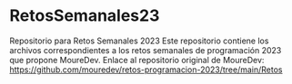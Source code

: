 # RetosSemanales23
Repositorio para Retos Semanales 2023
Este repositorio contiene los archivos correspondientes a los retos semanales de programación 2023 que propone MoureDev.
Enlace al repositorio original de MoureDev: https://github.com/mouredev/retos-programacion-2023/tree/main/Retos
